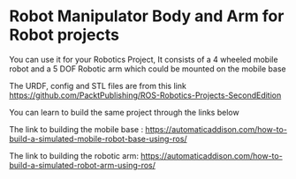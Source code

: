 # Robot Manipulator Body and Arm for Robot projects


You can use it for your Robotics Project, It consists of a 4 wheeled mobile robot and a 5 DOF Robotic arm which could be mounted on the mobile base

The URDF, config and STL files are from this link 
https://github.com/PacktPublishing/ROS-Robotics-Projects-SecondEdition



You can learn to build the same project through the links below

The link to building the mobile base : https://automaticaddison.com/how-to-build-a-simulated-mobile-robot-base-using-ros/

The link to building the robotic arm: https://automaticaddison.com/how-to-build-a-simulated-robot-arm-using-ros/
